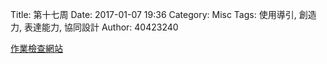 Title: 第十七周
Date: 2017-01-07 19:36
Category: Misc
Tags: 使用導引, 創造力, 表達能力, 協同設計
Author: 40423240

[作業檢查網站](http://mde.tw/2016fallcadp/blog/2016fall-ji-jie-she-ji-zhu-ti-jiao-xue.html)





